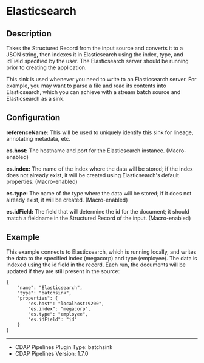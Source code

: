 # Elasticsearch


Description
-----------
Takes the Structured Record from the input source and converts it to a JSON string, then indexes it in
Elasticsearch using the index, type, and idField specified by the user. The Elasticsearch server should
be running prior to creating the application.

This sink is used whenever you need to write to an Elasticsearch server. For example, you
may want to parse a file and read its contents into Elasticsearch, which you can achieve
with a stream batch source and Elasticsearch as a sink.


Configuration
-------------
**referenceName:** This will be used to uniquely identify this sink for lineage, annotating metadata, etc.

**es.host:** The hostname and port for the Elasticsearch instance. (Macro-enabled)

**es.index:** The name of the index where the data will be stored; if the index does not
already exist, it will be created using Elasticsearch's default properties. (Macro-enabled)

**es.type:** The name of the type where the data will be stored; if it does not already
exist, it will be created. (Macro-enabled)

**es.idField:** The field that will determine the id for the document; it should match a fieldname
in the Structured Record of the input. (Macro-enabled)


Example
-------
This example connects to Elasticsearch, which is running locally, and writes the data to
the specified index (megacorp) and type (employee). The data is indexed using the id field
in the record. Each run, the documents will be updated if they are still present in the source:

    {
        "name": "Elasticsearch",
        "type": "batchsink",
        "properties": {
            "es.host": "localhost:9200",
            "es.index": "megacorp",
            "es.type": "employee",
            "es.idField": "id"
        }
    }

---
- CDAP Pipelines Plugin Type: batchsink
- CDAP Pipelines Version: 1.7.0
